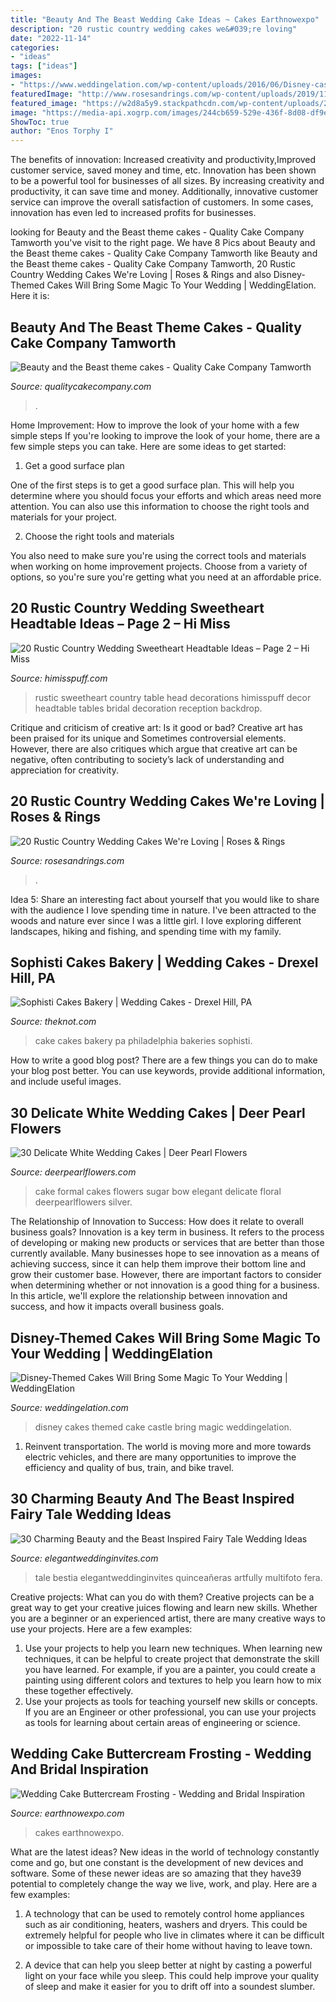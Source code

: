 ```yaml
---
title: "Beauty And The Beast Wedding Cake Ideas ~ Cakes Earthnowexpo"
description: "20 rustic country wedding cakes we&#039;re loving"
date: "2022-11-14"
categories:
- "ideas"
tags: ["ideas"]
images:
- "https://www.weddingelation.com/wp-content/uploads/2016/06/Disney-castle.jpg"
featuredImage: "http://www.rosesandrings.com/wp-content/uploads/2019/11/Country-rustic-wedding-cake-ideas-3.jpg"
featured_image: "https://w2d8a5y9.stackpathcdn.com/wp-content/uploads/2017/09/beauty-beast-two-tier-yellow-579x1030.jpg"
image: "https://media-api.xogrp.com/images/244cb659-529e-436f-8d08-df9e2bc6ab29"
ShowToc: true
author: "Enos Torphy I"
---
```



The benefits of innovation: Increased creativity and productivity,Improved customer service, saved money and time, etc.
Innovation has been shown to be a powerful tool for businesses of all sizes. By increasing creativity and productivity, it can save time and money. Additionally, innovative customer service can improve the overall satisfaction of customers. In some cases, innovation has even led to increased profits for businesses.

	

		
looking for Beauty and the Beast theme cakes - Quality Cake Company Tamworth you've visit to the right page. We have 8 Pics about Beauty and the Beast theme cakes - Quality Cake Company Tamworth like Beauty and the Beast theme cakes - Quality Cake Company Tamworth, 20 Rustic Country Wedding Cakes We&#039;re Loving | Roses &amp; Rings and also Disney-Themed Cakes Will Bring Some Magic To Your Wedding | WeddingElation. Here it is:
		
    
## Beauty And The Beast Theme Cakes - Quality Cake Company Tamworth

<img loading=lazy src="https://w2d8a5y9.stackpathcdn.com/wp-content/uploads/2017/09/beauty-beast-two-tier-yellow-579x1030.jpg" onerror="this.onerror=null;this.src='https://tse1.mm.bing.net/th?id=OIP.aZpOA75w7rQIlUfijYM6BgHaNL&amp;pid=15.1';" alt="Beauty and the Beast theme cakes - Quality Cake Company Tamworth">

_Source: qualitycakecompany.com_

>. 

	

Home Improvement: How to improve the look of your home with a few simple steps
If you're looking to improve the look of your home, there are a few simple steps you can take. Here are some ideas to get started:
1. Get a good surface plan

One of the first steps is to get a good surface plan. This will help you determine where you should focus your efforts and which areas need more attention. You can also use this information to choose the right tools and materials for your project.

2. Choose the right tools and materials

You also need to make sure you're using the correct tools and materials when working on home improvement projects. Choose from a variety of options, so you're sure you're getting what you need at an affordable price.


    
## 20 Rustic Country Wedding Sweetheart Headtable Ideas – Page 2 – Hi Miss

<img loading=lazy src="https://www.himisspuff.com/wp-content/uploads/2019/11/Rustic-country-wedding-sweetheart-head-table-decoration-ideas-20.jpg" onerror="this.onerror=null;this.src='https://tse2.mm.bing.net/th?id=OIP.grRlXYGQrpPQdSM5QVf16QHaNK&amp;pid=15.1';" alt="20 Rustic Country Wedding Sweetheart Headtable Ideas – Page 2 – Hi Miss">

_Source: himisspuff.com_

>rustic sweetheart country table head decorations himisspuff decor headtable tables bridal decoration reception backdrop. 

	

Critique and criticism of creative art: Is it good or bad?
Creative art has been praised for its unique and Sometimes controversial elements. However, there are also critiques which argue that creative art can be negative, often contributing to society’s lack of understanding and appreciation for creativity.

    
## 20 Rustic Country Wedding Cakes We&#039;re Loving | Roses &amp; Rings

<img loading=lazy src="http://www.rosesandrings.com/wp-content/uploads/2019/11/Country-rustic-wedding-cake-ideas-3.jpg" onerror="this.onerror=null;this.src='https://tse3.mm.bing.net/th?id=OIP.z17pEBbUc4qZRhgejNOnHQHaMW&amp;pid=15.1';" alt="20 Rustic Country Wedding Cakes We&#039;re Loving | Roses &amp; Rings">

_Source: rosesandrings.com_

>. 

	

Idea 5: Share an interesting fact about yourself that you would like to share with the audience
I love spending time in nature. I've been attracted to the woods and nature ever since I was a little girl. I love exploring different landscapes, hiking and fishing, and spending time with my family.

    
## Sophisti Cakes Bakery | Wedding Cakes - Drexel Hill, PA

<img loading=lazy src="https://media-api.xogrp.com/images/244cb659-529e-436f-8d08-df9e2bc6ab29" onerror="this.onerror=null;this.src='https://tse1.mm.bing.net/th?id=OIP.wPafba17HpVOozYlGAGb2wHaJ4&amp;pid=15.1';" alt="Sophisti Cakes Bakery | Wedding Cakes - Drexel Hill, PA">

_Source: theknot.com_

>cake cakes bakery pa philadelphia bakeries sophisti. 

	

How to write a good blog post?
There are a few things you can do to make your blog post better. You can use keywords, provide additional information, and include useful images.

    
## 30 Delicate White Wedding Cakes | Deer Pearl Flowers

<img loading=lazy src="http://www.deerpearlflowers.com/wp-content/uploads/2015/06/Formal-White-Wedding-Cake-with-Black-Sugar-Bow.jpg" onerror="this.onerror=null;this.src='https://tse3.mm.bing.net/th?id=OIP.REj-RpiPw51RaMShI-vKaQAAAA&amp;pid=15.1';" alt="30 Delicate White Wedding Cakes | Deer Pearl Flowers">

_Source: deerpearlflowers.com_

>cake formal cakes flowers sugar bow elegant delicate floral deerpearlflowers silver. 

	

The Relationship of Innovation to Success: How does it relate to overall business goals?
Innovation is a key term in business. It refers to the process of developing or making new products or services that are better than those currently available. Many businesses hope to see innovation as a means of achieving success, since it can help them improve their bottom line and grow their customer base. However, there are important factors to consider when determining whether or not innovation is a good thing for a business. In this article, we'll explore the relationship between innovation and success, and how it impacts overall business goals.

    
## Disney-Themed Cakes Will Bring Some Magic To Your Wedding | WeddingElation

<img loading=lazy src="https://www.weddingelation.com/wp-content/uploads/2016/06/Disney-castle.jpg" onerror="this.onerror=null;this.src='https://tse1.mm.bing.net/th?id=OIP.RI8m-97tCDEGeF6WIuu6VgHaLI&amp;pid=15.1';" alt="Disney-Themed Cakes Will Bring Some Magic To Your Wedding | WeddingElation">

_Source: weddingelation.com_

>disney cakes themed cake castle bring magic weddingelation. 

	

1) Reinvent transportation. The world is moving more and more towards electric vehicles, and there are many opportunities to improve the efficiency and quality of bus, train, and bike travel. 

    
## 30 Charming Beauty And The Beast Inspired Fairy Tale Wedding Ideas

<img loading=lazy src="https://www.elegantweddinginvites.com/wedding-blog/wp-content/uploads/2017/06/pretty-red-rose-ideas-for-disney-beauty-and-beast-fairytale-weddings1.jpg" onerror="this.onerror=null;this.src='https://tse4.mm.bing.net/th?id=OIP.f1YZKUlMb3eLyOMZBqXJfAHaR7&amp;pid=15.1';" alt="30 Charming Beauty and the Beast Inspired Fairy Tale Wedding Ideas">

_Source: elegantweddinginvites.com_

>tale bestia elegantweddinginvites quinceañeras artfully multifoto fera. 

	

Creative projects: What can you do with them?
Creative projects can be a great way to get your creative juices flowing and learn new skills. Whether you are a beginner or an experienced artist, there are many creative ways to use your projects. Here are a few examples: 
1. Use your projects to help you learn new techniques. When learning new techniques, it can be helpful to create project that demonstrate the skill you have learned. For example, if you are a painter, you could create a painting using different colors and textures to help you learn how to mix these together effectively. 
2. Use your projects as tools for teaching yourself new skills or concepts. If you are an Engineer or other professional, you can use your projects as tools for learning about certain areas of engineering or science.

    
## Wedding Cake Buttercream Frosting - Wedding And Bridal Inspiration

<img loading=lazy src="https://www.earthnowexpo.com/wp-content/uploads/2015/04/Wedding-Cake-Buttercream-Frosting.jpg" onerror="this.onerror=null;this.src='https://tse4.mm.bing.net/th?id=OIP.f_OOpGcAwflFlpYJCIfEZwHaLx&amp;pid=15.1';" alt="Wedding Cake Buttercream Frosting - Wedding and Bridal Inspiration">

_Source: earthnowexpo.com_

>cakes earthnowexpo. 

	

What are the latest ideas?
New ideas in the world of technology constantly come and go, but one constant is the development of new devices and software. Some of these newer ideas are so amazing that they have39 potential to completely change the way we live, work, and play. Here are a few examples:
1. A technology that can be used to remotely control home appliances such as air conditioning, heaters, washers and dryers. This could be extremely helpful for people who live in climates where it can be difficult or impossible to take care of their home without having to leave town.

2. A device that can help you sleep better at night by casting a powerful light on your face while you sleep. This could help improve your quality of sleep and make it easier for you to drift off into a soundest slumber.


